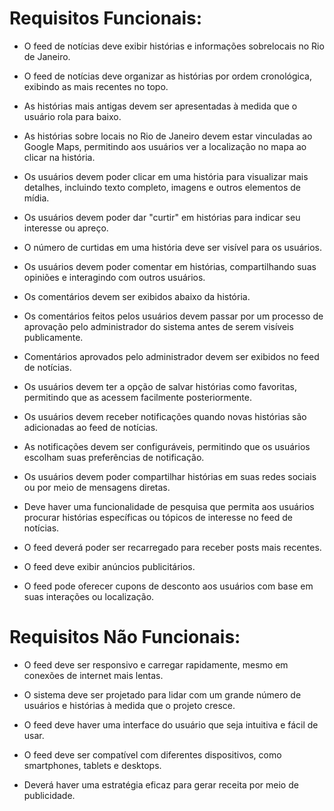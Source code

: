 # Requisitos Funcionais: 

- O feed de notícias deve exibir histórias e informações sobrelocais no Rio de Janeiro.

- O feed de notícias deve organizar as histórias por ordem cronológica, exibindo as mais recentes no topo.

- As histórias mais antigas devem ser apresentadas à medida que o usuário rola para baixo.

- As histórias sobre locais no Rio de Janeiro devem estar vinculadas ao Google Maps, permitindo aos usuários ver a localização no mapa ao clicar na história.

- Os usuários devem poder clicar em uma história para visualizar mais detalhes, incluindo texto completo, imagens e outros elementos de mídia.

- Os usuários devem poder dar "curtir" em histórias para indicar seu interesse ou apreço.

- O número de curtidas em uma história deve ser visível para os usuários.

- Os usuários devem poder comentar em histórias, compartilhando suas opiniões e interagindo com outros usuários.

- Os comentários devem ser exibidos abaixo da história.

- Os comentários feitos pelos usuários devem passar por um processo de aprovação pelo administrador do sistema antes de serem visíveis publicamente.

- Comentários aprovados pelo administrador devem ser exibidos no feed de notícias.

- Os usuários devem ter a opção de salvar histórias como favoritas, permitindo que as acessem facilmente posteriormente.

- Os usuários devem receber notificações quando novas histórias são adicionadas ao feed de notícias.

- As notificações devem ser configuráveis, permitindo que os usuários escolham suas preferências de notificação.

- Os usuários devem poder compartilhar histórias em suas redes sociais ou por meio de mensagens diretas.

- Deve haver uma funcionalidade de pesquisa que permita aos usuários procurar histórias específicas ou tópicos de interesse no feed de notícias.

- O feed deverá poder ser recarregado para receber posts mais recentes.

- O feed deve exibir anúncios publicitários.

- O feed pode oferecer cupons de desconto aos usuários com base em suas interações ou localização.

# Requisitos Não Funcionais: 

- O feed deve ser responsivo e carregar rapidamente, mesmo em conexões de internet mais lentas.

- O sistema deve ser projetado para lidar com um grande número de usuários e histórias à medida que o projeto cresce.

- O feed deve haver uma interface do usuário que seja intuitiva e fácil de usar.

- O feed deve ser compatível com diferentes dispositivos, como smartphones, tablets e desktops.

- Deverá haver uma estratégia eficaz para gerar receita por meio de publicidade.
